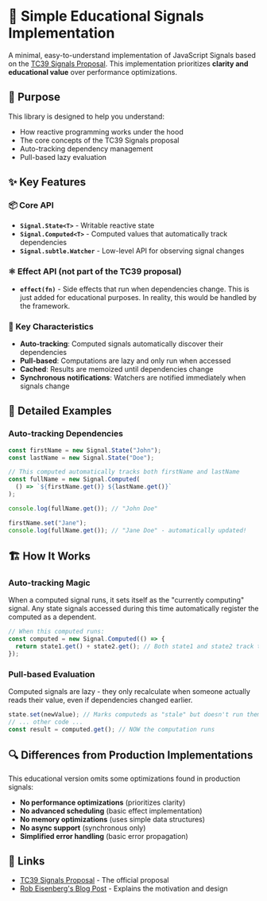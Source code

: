 # 🚦 Simple Educational Signals Implementation

A minimal, easy-to-understand implementation of JavaScript Signals based on the [TC39 Signals Proposal](https://github.com/tc39/proposal-signals). This implementation prioritizes **clarity and educational value** over performance optimizations.

## 🎯 Purpose

This library is designed to help you understand:

- How reactive programming works under the hood
- The core concepts of the TC39 Signals proposal
- Auto-tracking dependency management
- Pull-based lazy evaluation

## ✨ Key Features

### 📦 Core API

- **`Signal.State<T>`** - Writable reactive state
- **`Signal.Computed<T>`** - Computed values that automatically track dependencies
- **`Signal.subtle.Watcher`** - Low-level API for observing signal changes

### ⚛️ Effect API (not part of the TC39 proposal)

- **`effect(fn)`** - Side effects that run when dependencies change. This is just added for educational purposes. In reality, this would be handled by the framework.

### 🔄 Key Characteristics

- **Auto-tracking**: Computed signals automatically discover their dependencies
- **Pull-based**: Computations are lazy and only run when accessed
- **Cached**: Results are memoized until dependencies change
- **Synchronous notifications**: Watchers are notified immediately when signals change

## 📖 Detailed Examples

### Auto-tracking Dependencies

```typescript
const firstName = new Signal.State("John");
const lastName = new Signal.State("Doe");

// This computed automatically tracks both firstName and lastName
const fullName = new Signal.Computed(
  () => `${firstName.get()} ${lastName.get()}`
);

console.log(fullName.get()); // "John Doe"

firstName.set("Jane");
console.log(fullName.get()); // "Jane Doe" - automatically updated!
```

## 🏗️ How It Works

### Auto-tracking Magic

When a computed signal runs, it sets itself as the "currently computing" signal. Any state signals accessed during this time automatically register the computed as a dependent.

```typescript
// When this computed runs:
const computed = new Signal.Computed(() => {
  return state1.get() + state2.get(); // Both state1 and state2 track this computed
});
```

### Pull-based Evaluation

Computed signals are lazy - they only recalculate when someone actually reads their value, even if dependencies changed earlier.

```typescript
state.set(newValue); // Marks computeds as "stale" but doesn't run them
// ... other code ...
const result = computed.get(); // NOW the computation runs
```

## 🔍 Differences from Production Implementations

This educational version omits some optimizations found in production signals:

- **No performance optimizations** (prioritizes clarity)
- **No advanced scheduling** (basic effect implementation)
- **No memory optimizations** (uses simple data structures)
- **No async support** (synchronous only)
- **Simplified error handling** (basic error propagation)

## 🔗 Links

- [TC39 Signals Proposal](https://github.com/tc39/proposal-signals) - The official proposal
- [Rob Eisenberg's Blog Post](https://eisenbergeffect.medium.com/a-tc39-proposal-for-signals-f0bedd37a335) - Explains the motivation and design
